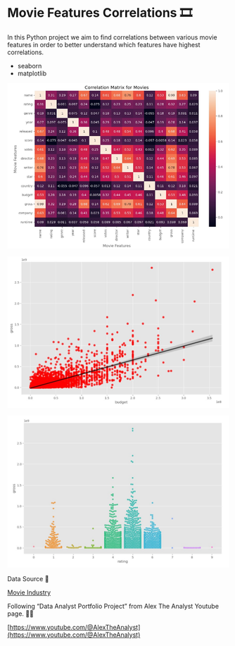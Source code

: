 # Movie Features Correlations 🎞️

In this Python project we aim to find correlations between various movie features in order to better understand which features have highest correlations.

- seaborn
- matplotlib

![correlation_matrix.jpg](images/correlation_matrix.jpg)

![reg_gross_budget.jpg](images/reg_gross_budget.jpg)

![gross_rating.jpg](images/gross_rating.jpg)

Data Source 🧭

[Movie Industry](https://www.kaggle.com/datasets/danielgrijalvas/movies)


Following “Data Analyst Portfolio Project” from Alex The Analyst Youtube page. 👨‍🎓

[https://www.youtube.com/@AlexTheAnalyst](https://www.youtube.com/@AlexTheAnalyst)
